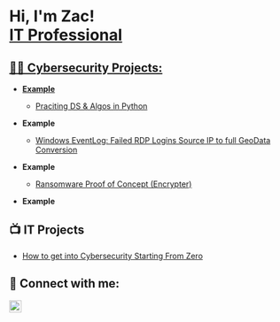 <h1>Hi, I'm Zac! <br/><a href="https://github.com/zachacksme">IT Professional</a> <a href="https://www.linkedin.com/in/zac-turner/"></h1>

<h2>👨‍💻 Cybersecurity Projects:</h2>

- <b>Example</b>
  - [Praciting DS & Algos in Python](https://github.com/joshmadakor1/Algorithms-Practice)

- <b>Example</b>
  - [Windows EventLog: Failed RDP Logins Source IP to full GeoData Conversion](https://github.com/joshmadakor1/Sentinel-Lab)

- <b>Example</b>
  - [Ransomware Proof of Concept (Encrypter)](https://github.com/joshmadakor1/EncrypterPOC)

- <b>Example</b>

<h2>📺 IT Projects</h2>

- [How to get into Cybersecurity Starting From Zero](https://www.youtube.com/watch?v=a83ASGn_V_s)

<h2> 🤳 Connect with me:</h2>

[<img align="left" alt="JoshMadakor | LinkedIn" width="22px" src="https://cdn.jsdelivr.net/npm/simple-icons@v3/icons/linkedin.svg" />][linkedin]

[linkedin]: https://linkedin.com/in/zac-turner

<!--
Here are some ideas to get you started:

- 🔭 I’m currently working on ...
- 🌱 I’m currently learning ...
- 👯 I’m looking to collaborate on ...
- 🤔 I’m looking for help with ...
- 💬 Ask me about ...
- 📫 How to reach me: ...
- 😄 Pronouns: ...
- ⚡ Fun fact: ...
-->
